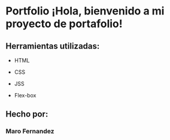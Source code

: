 # Portfolio ¡Hola, bienvenido a mi proyecto de portafolio!



## Herramientas utilizadas:

* HTML

* CSS

* JSS 

* Flex-box

## Hecho por:

### Maro Fernandez

